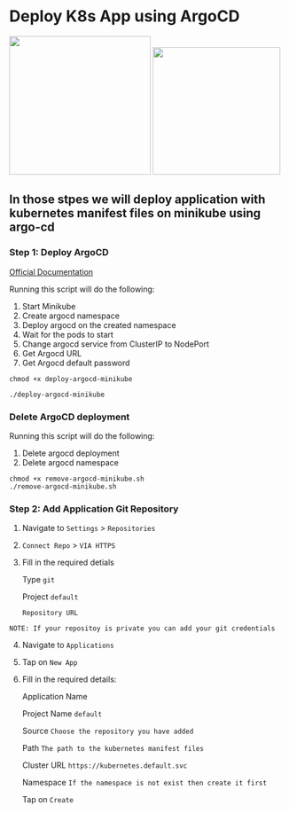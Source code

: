 # Deploy K8s App using ArgoCD

<img src="argo.png"  width="255" height="250"> <img src="minikube.png"  width="230" height="230">

## In those stpes we will deploy application with kubernetes manifest files on minikube using argo-cd

### Step 1: Deploy ArgoCD
[Official Documentation](https://argo-cd.readthedocs.io/en/stable/)

Running this script will do the following:
1. Start Minikube
2. Create argocd namespace
3. Deploy argocd on the created namespace
4. Wait for the pods to start
5. Change argocd service from ClusterIP to NodePort
6. Get Argocd URL
7. Get Argocd default password

```
chmod +x deploy-argocd-minikube

./deploy-argocd-minikube
```

### Delete ArgoCD deployment
Running this script will do the following:
1. Delete argocd deployment
2. Delete argocd namespace

```
chmod +x remove-argocd-minikube.sh
./remove-argocd-minikube.sh
```

### Step 2: Add Application Git Repository

1. Navigate to `Settings` > `Repositories`
2. `Connect Repo` > `VIA HTTPS`
3. Fill in the required detials

    Type `git`

    Project `default`

    `Repository URL`

  `NOTE: If your repositoy is private you can add your git credentials`

4. Navigate to `Applications`

5. Tap on `New App`

6. Fill in the required details:

    Application Name

    Project Name `default`

    Source `Choose the repository you have added`

    Path `The path to the kubernetes manifest files`

    Cluster URL `https://kubernetes.default.svc`

    Namespace `If the namespace is not exist then create it first`

    Tap on `Create`

